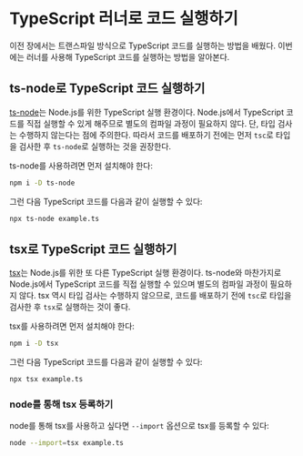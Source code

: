 # TypeScript 러너로 코드 실행하기

이전 장에서는 트랜스파일 방식으로 TypeScript 코드를 실행하는 방법을 배웠다. 이번에는 러너를 사용해 TypeScript 코드를 실행하는 방법을 알아본다.

## ts-node로 TypeScript 코드 실행하기

[ts-node](https://typestrong.org/ts-node/)는 Node.js를 위한 TypeScript 실행 환경이다. Node.js에서 TypeScript 코드를 직접 실행할 수 있게 해주므로 별도의 컴파일 과정이 필요하지 않다. 단, 타입 검사는 수행하지 않는다는 점에 주의한다. 따라서 코드를 배포하기 전에는 먼저 `tsc`로 타입을 검사한 후 `ts-node`로 실행하는 것을 권장한다.

ts-node를 사용하려면 먼저 설치해야 한다:

```bash
npm i -D ts-node
```

그런 다음 TypeScript 코드를 다음과 같이 실행할 수 있다:

```bash
npx ts-node example.ts
```

## tsx로 TypeScript 코드 실행하기

[tsx](https://tsx.is/)는 Node.js를 위한 또 다른 TypeScript 실행 환경이다. ts-node와 마찬가지로 Node.js에서 TypeScript 코드를 직접 실행할 수 있으며 별도의 컴파일 과정이 필요하지 않다. tsx 역시 타입 검사는 수행하지 않으므로, 코드를 배포하기 전에 `tsc`로 타입을 검사한 후 `tsx`로 실행하는 것이 좋다.

tsx를 사용하려면 먼저 설치해야 한다:

```bash
npm i -D tsx
```

그런 다음 TypeScript 코드를 다음과 같이 실행할 수 있다:

```bash
npx tsx example.ts
```

### node를 통해 tsx 등록하기

node를 통해 tsx를 사용하고 싶다면 `--import` 옵션으로 tsx를 등록할 수 있다:

```bash
node --import=tsx example.ts
```